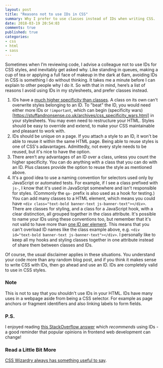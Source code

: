```yaml
---
layout: post
title: "Reasons not to use IDs in CSS"
summary: Why I prefer to use classes instead of IDs when writing CSS.
date: 2018-03-19 20:54:03
comments: true
published: true
categories:
- css
- html
- sass
---
```


Sometimes when I’m reviewing code, I advise a colleague not to use IDs for CSS styles, and inevitably get asked why. Like standing in queues, making a cup of tea or applying a full face of makeup in the dark at 6am, avoiding IDs in CSS is something I do without thinking. It takes me a minute before I can explain to other people why I do it. So with that in mind, here’s a list of reasons I avoid using IDs in my stylesheets, and prefer classes instead.

1. IDs have a [much higher specificity than classes](https://developer.mozilla.org/en-US/docs/Web/CSS/Specificity). A class on its own can't overwrite styles belonging to an ID. To "beat" the ID, you would need either more IDs or `!important`, which can begin (specificity wars)[https://stuffandnonsense.co.uk/archives/css_specificity_wars.html] in your stylesheets. You may even need to restructure your HTML. Styles should be easy to override and extend, to make your CSS maintainable and pleasant to work with.
2. IDs should be unique on a page. If you attach a style to an ID, it won't be able to reuse it within the same HTML page. Being able to reuse styles is one of CSS's adavantages. Admittedly, not every style needs to be reused, but it's nice to have the option.
3. There aren’t any advantages of an ID over a class, unless you count the higher specificity. You can do anything with a class that you can do with an ID. Plus classes provide the option to reuse the style as mentioned above.
4. It's a good idea to use a naming convention for selectors used only by JavaScript or automated tests. For example, if I see a class prefixed with `js-`, I know that it's used in JavaScript somewhere and isn't responsible for styles. (Commonly the `qa-` prefix is also used as a hook for testing.) You can add many classes to a HTML element, which means you could have `<div class="text-bold banner-text js-banner-text"></div>`. There are classes for styling, and a class for a JavaScript hook, with a clear distinction, all grouped together in the class attribute. It's possible to name your IDs using these conventions too, but remember that it's not valid to have more than [one ID per element](https://www.w3.org/TR/2011/WD-html5-20110525/elements.html#the-id-attribute). This means that you can't overload ID names like the class example above, e.g. `<div id="text-bold banner-text js-banner-text"></div>`. I personally like to keep all my hooks and styling classes together in one attribute instead of share them between classes and IDs.

Of course, the usual disclaimer applies in these situations. You understand your code more than any random blog post, and if you think it makes sense to write CSS with IDs, then go ahead and use an ID. IDs are completely valid to use in CSS styles.

### Note

This is not to say that you shouldn't use IDs in your HTML. IDs have many uses in a webpage aside from being a CSS selector. For example as page anchors or fragment identifiers and also linking labels to form fields.

### P.S.

I enjoyed reading [this StackOverflow answer](https://stackoverflow.com/questions/1878810/is-there-any-pros-and-cons-if-i-use-always-css-class-instead-css-id-for-everythi) which _recommends_ using IDs - a good reminder that popular opinions in frontend web development can change!

### Read a Little Bit More

[CSS Wizardry always has something useful to say](https://csswizardry.com/2011/09/when-using-ids-can-be-a-pain-in-the-class/).
